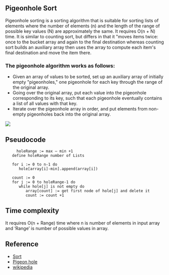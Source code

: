 ## Pigeonhole Sort

Pigeonhole sorting is a sorting algorithm that is suitable for sorting lists of elements where the number of elements (n) and the length of the range of possible key values (N) are approximately the same. It requires O(n + N) time. It is similar to counting sort, but differs in that it "moves items twice: once to the bucket array and again to the final destination whereas counting sort builds an auxiliary array then uses the array to compute each item's final destination and move the item there.

### The pigeonhole algorithm works as follows:

* Given an array of values to be sorted, set up an auxiliary array of initially empty "pigeonholes," one pigeonhole for each key through the range of the original array.
* Going over the original array, put each value into the pigeonhole corresponding to its key, such that each pigeonhole eventually contains a list of all values with that key.
* Iterate over the pigeonhole array in order, and put elements from non-empty pigeonholes back into the original array.

 ![](https://github.com/p-rit/Algo_Ds_Notes/blob/master/Pigeonhole_sort/images/Capture.PNG)
## Pseudocode

```` find max and min from the array list
     holeRange := max – min +1
   define holeRange number of Lists

   for i := 0 to n-1 do
      hole[array[i]-min].append(array[i])
   
   count := 0
   for j := 0 to holeRange-1 do
      while hole[j] is not empty do
         array[count] := get first node of hole[j] and delete it
         count := count +1  
````
## Time complexity

It requires O(n + Range) time where n is number of elements in input array and ‘Range’ is number of possible values in array.

## Reference
* [Sort](https://riptutorial.com/algorithm/example/24298/pigeonhole-sort-basic-information)
* [Pigeon hole](https://www.geeksforgeeks.org/pigeonhole-sort/)
* [wikipedia](https://en.wikipedia.org/wiki/Pigeonhole_sort)
